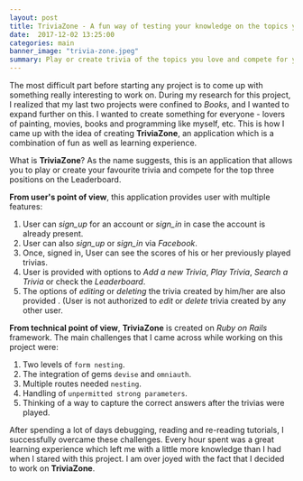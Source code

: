 ```yaml
---
layout: post
title: TriviaZone - A fun way of testing your knowledge on the topics you love!
date:  2017-12-02 13:25:00
categories: main
banner_image: "trivia-zone.jpeg"
summary: Play or create trivia of the topics you love and compete for your name on the leaderboard.
---
```


The most difficult part before starting any project is to come up with something really interesting to work on. During my research for this project, I realized that my last two projects were confined to _Books_, and I wanted to expand further on this. I wanted to create something for everyone - lovers of painting, movies, books and programming like myself, etc. This is how I came up with the idea of creating **TriviaZone**, an application which is a combination of fun as well as learning experience.

What is **TriviaZone**? As the name suggests, this is an application that allows you to play or create your favourite trivia and compete for the top three positions on the Leaderboard.

**From user's point of view**, this application provides user with multiple features:
1. User can _sign_up_ for an account or _sign_in_ in case the account is already present.
2. User can also _sign_up_ or _sign_in_ via _Facebook_.
3. Once, signed in, User can see the scores of his or her previously played trivias.
4. User is provided with options to _Add a new Trivia_, _Play Trivia_, _Search a Trivia_ or check the _Leaderboard_.
5. The options of _editing_ or _deleting_ the trivia created by him/her are also provided . (User is not authorized to _edit_ or _delete_ trivia created by any other user.

**From technical point of view**, **TriviaZone** is created on _Ruby on Rails_ framework. The main challenges that I came across while working on this project were:
1. Two levels of `form nesting`.
2. The integration of gems `devise` and `omniauth`.
3. Multiple routes needed `nesting`.
4. Handling of `unpermitted strong parameters`.
5. Thinking of a way to capture the correct answers after the trivias were played.

After spending a lot of days debugging, reading and re-reading tutorials, I successfully overcame these challenges. Every hour spent was a great learning experience which left me with a little more knowledge than I had when I stared with this project. I am over joyed with the fact that I decided to work on **TriviaZone**.
